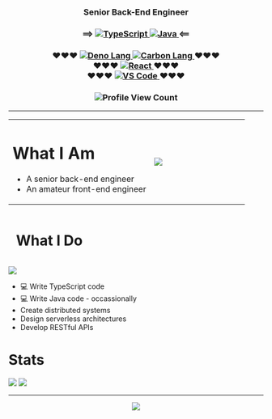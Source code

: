 <main>
    <h3 align="center">Senior Back-End Engineer</h3>
    <h3 align="center">
        ⟹
        <a href="https://www.typescriptlang.org/">
            <img src="https://img.shields.io/badge/typescript-%23007ACC.svg?style=for-the-badge&logo=typescript&logoColor=white" alt="TypeScript" />
        </a>
        <a href="https://www.graalvm.org/">
            <img src="https://img.shields.io/badge/java-%23ED8B00.svg?style=for-the-badge&logo=openjdk&logoColor=white" alt="Java" />
        </a>
        ⟸
    </h3>
    <h3 align="center">
        ❤❤❤
        <a href="https://deno.com/">
            <img src="https://img.shields.io/badge/deno%20js-000000?style=for-the-badge&logo=deno&logoColor=white" alt="Deno Lang" />
        </a>
        <a href="https://github.com/carbon-language/carbon-lang/">
            <img src="https://img.shields.io/badge/C%20Carbon-000000?style=for-the-badge&color=black&logoColor=white" alt="Carbon Lang" />
        </a>
        ❤❤❤
        <br />
        ❤❤❤
        <a href="https://react.dev/">
            <img src="https://img.shields.io/badge/react-%2320232a.svg?style=for-the-badge&logo=react&logoColor=%2361DAFB" alt="React" />
        </a>
        ❤❤❤
        <br />
        ❤❤❤
        <a href="https://code.visualstudio.com/">
            <img src="https://custom-icon-badges.demolab.com/badge/Visual%20Studio%20Code-0078d7.svg?style=for-the-badge&logo=vsc&logoColor=white" alt="VS Code" />
        </a>
        ❤❤❤
    </h3>
    <h3 align="center">
        <img src="https://komarev.com/ghpvc/?username=kaonashi-noface&style=for-the-badge&color=000000" alt="Profile View Count" />
    </h3>
    <hr />
    <table style="margin-left: auto; margin-right: 0;">
        <tr>
            <td style="width: 60%;">
                <h1>What I Am</h1>
                <ul>
                    <li>A senior back-end engineer</li>
                    <li>An amateur front-end engineer</li>
                </ul>
            </td>
            <td style="width: 40%">
                <img
                    src="https://media3.giphy.com/media/v1.Y2lkPTc5MGI3NjExZTBpbWZ4eDd1dGhzZ2toeXo3NnhpMzUyODI1ZW0xa3JsM2ttcTF4ZCZlcD12MV9pbnRlcm5hbF9naWZfYnlfaWQmY3Q9Zw/3oz8xwbscqzx7SkvN6/giphy.gif"
                />
            </td>
        </tr>
    </table>
    <h1 style="padding: 15px; align="left">What I Do</h1>
    <img
        src="https://media.giphy.com/media/v1.Y2lkPTc5MGI3NjExdjEzYWtveWRxM3BhbnJlbnc2aDl1cm1yZHJlYzlxYWwybDR2dWp0NiZlcD12MV9naWZzX3NlYXJjaCZjdD1n/maNB0qAiRVAty/giphy.gif"
    />
    <ul>
        <li>💻 Write TypeScript code</li>
        <li>💻 Write Java code - occassionally</li>
        <li>Create distributed systems</li>
        <li>Design serverless architectures</li>
        <li>Develop RESTful APIs</li>
    </ul>
    <h1>Stats</h1>
    <div>
        <img src="https://github-readme-stats.vercel.app/api?username=kaonashi-noface&show_icons=true&hide_title=true&hide_border=true&theme=dracula" />
        <img src="https://github-readme-stats-trinibs-projects.vercel.app/api/top-langs?username=kaonashi-noface&layout=compact&border_color=599200&hide_border=true&theme=dracula&langs_count=6">
    </div>
    <hr/>
    <div align="center">
        <img src="https://media1.giphy.com/media/v1.Y2lkPTc5MGI3NjExNTAydmp3MmRiZThoZW8waXYwdXR4aHFhdzUzMGpldWdycWQzajJkOCZlcD12MV9pbnRlcm5hbF9naWZfYnlfaWQmY3Q9Zw/dEdgB3euossMg/giphy.gif" />
    </div>
</main>